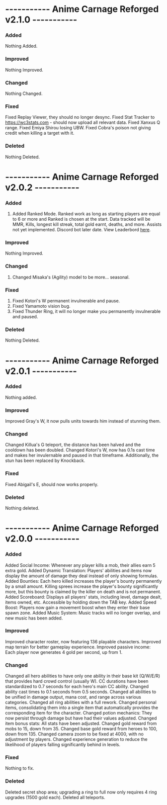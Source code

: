# ----------- Anime Carnage Reforged v2.1.0 ----------- #

### Added
Nothing Added.

### Improved
Nothing Improved.

### Changed
Nothing Changed.

### Fixed
Fixed Replay Viewer, they should no longer desync.
Fixed Stat Tracker to https://wc3stats.com - should now upload all relevant data.
Fixed Xanxus Q range.
Fixed Emiya Shirou losing UBW.
Fixed Cobra's poison not giving credit when killing a target with it.

### Deleted
Nothing Deleted.

# ----------- Anime Carnage Reforged v2.0.2 ----------- #

### Added
1. Added Ranked Mode. Ranked work as long as starting players are equal to 6 or more and Ranked is chosen at the start. Data tracked will be MMR, Kills, longest kill streak, total gold earnt, deaths, and more. Assists not yet implemented. Discord bot later date. View Leaderbord [here](https://wc3stats.com/Anime-Carnage-Reforged/leaderboard).

### Improved
Nothing Improved.

### Changed
1. Changed Misaka's (Agility) model to be more... seasonal.

### Fixed
1. Fixed Kotori's W permanent invulnerable and pause.
2. Fixed Yamamoto vision bug.
3. Fixed Thunder Ring, it will no longer make you permanently invulnerable and paused.

### Deleted
Nothing Deleted.

# ----------- Anime Carnage Reforged v2.0.1 ----------- #

### Added
Nothing added.

### Improved
Improved Gray's W, it now pulls units towards him instead of stunning them.

### Changed
Changed Killua's G teleport, the distance has been halved and the cooldown has been doubled.
Changed Kotori's W, now has 0.1s cast time and makes her invulernable and paused in that timeframe. Additionally, the stun has been replaced by Knockback.

### Fixed
Fixed Abigail's E, should now works properly.

### Deleted
Nothing deleted.

# ----------- Anime Carnage Reforged v2.0.0 ----------- #

### Added
Added Social Income: Whenever any player kills a mob, their allies earn 5 extra gold.
Added Dynamic Translation: Players' abilities and items now display the amount of damage they deal instead of only showing formulas.
Added Bounties: Each hero killed increases the player's bounty permanently by a small amount. Killing sprees increase the player's bounty significantly more, but this bounty is claimed by the killer on death and is not permanent.
Added Scoreboard: Displays all players' stats, including level, damage dealt, items owned, etc. Accessible by holding down the TAB key.
Added Speed Boost: Players now gain a movement boost when they enter their base spawn zone.
Added Music System: Music tracks will no longer overlap, and new music has been added.

### Improved
Improved character roster, now featuring 136 playable characters.
Improved map terrain for better gameplay experience.
Improved passive income: Each player now generates 4 gold per second, up from 1.

### Changed
Changed all hero abilities to have only one ability in their base kit (Q/W/E/R) that provides hard crowd control (usually W). CC durations have been standardized to 0.7 seconds for each hero's main CC ability.
Changed ability cast times to 0.1 seconds from 0.5 seconds.
Changed all abilities to be unified in damage output, mana cost, and range across various categories.
Changed all ring abilities with a full rework.
Changed personal items, consolidating them into a single item that automatically provides the corresponding item for the character.
Changed potion mechanics: They now persist through damage but have had their values adjusted.
Changed item bonus stats: All stats have been adjusted.
Changed gold reward from mobs to 15, down from 35.
Changed base gold reward from heroes to 100, down from 135.
Changed camera zoom to be fixed at 4000, with no adjustment by players.
Changed experience generation to reduce the likelihood of players falling significantly behind in levels.

### Fixed
Nothing to fix.

### Deleted
Deleted secret shop area; upgrading a ring to full now only requires 4 ring upgrades (1500 gold each).
Deleted all teleports.